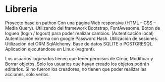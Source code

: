 # Libreria
Proyecto base en pathon 
Con una página Web responsiva (HTML – CSS – Media Query).
Utilizando del framework Bootstrap, FontAwesome.
Boton de logueo (login / logout) para poder realizar cambios. (Autenticación local)
Autenticación externa con google
Password Hash.
Utilización de sesiones.
Utilización del ORM SqlAlchemy.
Base de datos SQLITE o POSTGRESQL.
Aplicación ejecutándose en Linux (vagrant).

Los usuarios logueados tienen que tener permisos de Crear, Modificar y Borrar objetos.
Solo los usuarios que hayan creado los objetos podrán editarlos. 
Si no fueron los creadores, no tienen que poder realizar las acciones, solo verlos.
